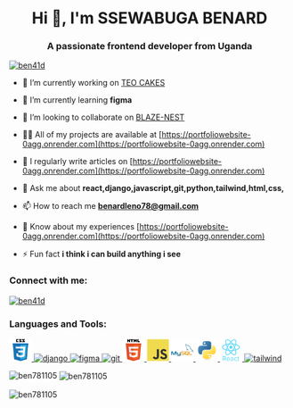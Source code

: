 <h1 align="center">Hi 👋, I'm SSEWABUGA BENARD</h1>
<h3 align="center">A passionate frontend developer from Uganda</h3>



<p align="left"> <a href="https://twitter.com/ben41d" target="blank"><img src="https://img.shields.io/twitter/follow/ben41d?logo=twitter&style=for-the-badge" alt="ben41d" /></a> </p>

- 🔭 I’m currently working on [TEO CAKES](https://github.com/ben781105/Teofront)

- 🌱 I’m currently learning **figma**

- 👯 I’m looking to collaborate on [BLAZE-NEST](https://github.com/ben781105/blaze-nest)

- 👨‍💻 All of my projects are available at [https://portfoliowebsite-0agg.onrender.com](https://portfoliowebsite-0agg.onrender.com)

- 📝 I regularly write articles on [https://portfoliowebsite-0agg.onrender.com](https://portfoliowebsite-0agg.onrender.com)

- 💬 Ask me about **react,django,javascript,git,python,tailwind,html,css,**

- 📫 How to reach me **benardleno78@gmail.com**

- 📄 Know about my experiences [https://portfoliowebsite-0agg.onrender.com](https://portfoliowebsite-0agg.onrender.com)

- ⚡ Fun fact **i think i can build anything i see**

<h3 align="left">Connect with me:</h3>
<p align="left">
<a href="https://twitter.com/ben41d" target="blank"><img align="center" src="https://raw.githubusercontent.com/rahuldkjain/github-profile-readme-generator/master/src/images/icons/Social/twitter.svg" alt="ben41d" height="30" width="40" /></a>
</p>

<h3 align="left">Languages and Tools:</h3>
<p align="left"> <a href="https://www.w3schools.com/css/" target="_blank" rel="noreferrer"> <img src="https://raw.githubusercontent.com/devicons/devicon/master/icons/css3/css3-original-wordmark.svg" alt="css3" width="40" height="40"/> </a> <a href="https://www.djangoproject.com/" target="_blank" rel="noreferrer"> <img src="https://cdn.worldvectorlogo.com/logos/django.svg" alt="django" width="40" height="40"/> </a> <a href="https://www.figma.com/" target="_blank" rel="noreferrer"> <img src="https://www.vectorlogo.zone/logos/figma/figma-icon.svg" alt="figma" width="40" height="40"/> </a> <a href="https://git-scm.com/" target="_blank" rel="noreferrer"> <img src="https://www.vectorlogo.zone/logos/git-scm/git-scm-icon.svg" alt="git" width="40" height="40"/> </a> <a href="https://www.w3.org/html/" target="_blank" rel="noreferrer"> <img src="https://raw.githubusercontent.com/devicons/devicon/master/icons/html5/html5-original-wordmark.svg" alt="html5" width="40" height="40"/> </a> <a href="https://developer.mozilla.org/en-US/docs/Web/JavaScript" target="_blank" rel="noreferrer"> <img src="https://raw.githubusercontent.com/devicons/devicon/master/icons/javascript/javascript-original.svg" alt="javascript" width="40" height="40"/> </a> <a href="https://www.mysql.com/" target="_blank" rel="noreferrer"> <img src="https://raw.githubusercontent.com/devicons/devicon/master/icons/mysql/mysql-original-wordmark.svg" alt="mysql" width="40" height="40"/> </a> <a href="https://www.python.org" target="_blank" rel="noreferrer"> <img src="https://raw.githubusercontent.com/devicons/devicon/master/icons/python/python-original.svg" alt="python" width="40" height="40"/> </a> <a href="https://reactjs.org/" target="_blank" rel="noreferrer"> <img src="https://raw.githubusercontent.com/devicons/devicon/master/icons/react/react-original-wordmark.svg" alt="react" width="40" height="40"/> </a> <a href="https://tailwindcss.com/" target="_blank" rel="noreferrer"> <img src="https://www.vectorlogo.zone/logos/tailwindcss/tailwindcss-icon.svg" alt="tailwind" width="40" height="40"/> </a> </p>

<p><img align="left" src="https://github-readme-stats.vercel.app/api/top-langs?username=ben781105&show_icons=true&locale=en&layout=compact" alt="ben781105" /></p>

<p>&nbsp;<img align="center" src="https://github-readme-stats.vercel.app/api?username=ben781105&show_icons=true&locale=en" alt="ben781105" /></p>

<p><img align="center" src="https://github-readme-streak-stats.herokuapp.com/?user=ben781105&" alt="ben781105" /></p>
